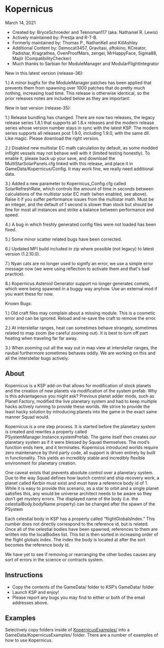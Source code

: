 ﻿Kopernicus
==============================
March 14, 2021
* Created by: BryceSchroeder and Teknoman117 (aka. Nathaniel R. Lewis)
* Actively maintained by: Prestja and R-T-B.
* Formerly maintained by: Thomas P., NathanKell and KillAshley
* Additional Content by: Democat3457, Gravitasi, aftokino, KCreator, Padishar, Kragrathea, OvenProofMars, zengei, MrHappyFace, Sigma88, Majiir (CompatibilityChecker)
* Much thanks to Sarbian for ModuleManager and ModularFlightIntegrator

New in this latest version (release-36):

1.) A minor bugfix for the ModuleManager patches has been applied that prevents them from spawning over 1000 patches that do pretty much nothing, increasing load time.  This release is otherwise identical, so the prior releases notes are included below as they are important:

New in last version (release-35):

1.) Release bundling has changed. There are now two releases, the legacy release series 1.8.1 that supports all 1.8.x releases and the modern release series whose version number stays in sync with the latest KSP. The modern series supports all releases post 1.9.0, including 1.9.0, with the same dll. Like magic. Please download the right version.

2.) Disabled new multistar EC math calculation by default, as some modded inflight vessels may not behave well with it (limited testing honestly). To enable it, please back up your save, and download the MultiStarSolarPanels.cfg linked with this release, and place it in GameData/Kopernicus/Config. It may work fine, we really need additional data.

3.) Added a new parameter to Kopernicus_Config.cfg called SolarRefreshRate, which controls the amount of time in seconds between calculations of the multistar solar EC math (when enabled, see above). Raise it if you suffer performance issues from the multistar math. Must be an integer, and the default of 1 second is slower than stock but should be fine for most all instances and strike a balance between performance and speed.

4.) A bug in which freshly generated config files were not loaded has been fixed.

5.) Some minor scatter related bugs have been corrected.

6.) Updated MFI build included in zip where possible (not legacy) to latest version (1.2.10.0).

7.) Nyan cats are no longer used to signify an error, we use a simple error message now (we were using reflection to activate them and that's bad practice).

8.) Kopernicus Asteroid Generator support no longer generates comets, which were being spawned in a buggy way anyhow. Use an external mod if you want these for now.

Known Bugs:

1.) Old craft files may complain about a missing module.  This is a cosmetic error and can be ignored.  Reload and re-save the craft to remove the error.

2.) At interstellar ranges, heat can sometimes behave strangely, sometimes related to map zoom (be careful zooming out). It is best to turn off part heating when traveling far far away.

3.) When zooming out all the way out in map view at interstellar ranges, the navbal furthermore sometimes behaves oddly. We are working on this and all the interstellar bugs actively.

About
-----
Kopernicus is a KSP add-on that allows for modification of stock planets and the creation of new planets via modification of the system prefab.  Why is this advantageous you might ask?  Previous planet adder mods, such as Planet Factory, modified the live planetary system and had to keep multiple hacks actively running to provide these worlds.  We strive to provide the least hacky solution by introducing planets into the game in the exact same manner Squad would.  

Kopernicus is a one step process.  It is started before the planetary system is created and rewrites a property called PSystemManager.Instance.systemPrefab.  The game itself then creates *our* planetary system as if it were blessed by Squad themselves.  The mod’s function ends here, and it terminates.  Kopernicus introduced worlds require zero maintenance by third party code, all support is driven entirely by built in functionality.  This yields an incredibly stable and incredibly flexible environment for planetary creation.

One caveat exists that prevents absolute control over a planetary system.  Due to the way Squad defines how launch control and ship recovery work, a planet called Kerbin must exist and must have a reference body id of 1.  While it is easy to provide this scenario, as a star to orbit and a single planet satisfies this, any would be universe architect needs to be aware so they don’t get mystery errors. The displayed name of the body (i.e. the celestialBody.bodyName property) can be changed after the spawn of the PSystem  

Each celestial body in KSP has a property called “flightGlobalsIndex.”  This number does not directly correspond to the reference id, but is related.  Once all of the celestial bodies have been spawned, references to them are written into the localBodies list.  This list is then sorted in increasing order of the flight globals index.  The index the body is located at after the sort becomes the reference body id.

We have yet to see if removing or rearranging the other bodies causes any sort of errors in the science or contracts system.


Instructions
------------
- Copy the contents of the GameData/ folder to KSP’s GameData/ folder
- Launch KSP and enjoy!
- Please report any bugs you may find to either or both of the email addresses above.

Examples
----------
Selectively copy folders inside of [KopernicusExamples/](https://github.com/Kopernicus/KopernicusExamples/) into a GameData/KopernicusExamples/ folder.  There are a number of examples of how to use Kopernicus.
